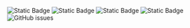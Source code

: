 ![Static Badge](https://img.shields.io/badge/blacklists-60-000000) ![Static Badge](https://img.shields.io/badge/blacklisted-2692049-cc0000) ![Static Badge](https://img.shields.io/badge/whitelisted-2245-00CC00) ![Static Badge](https://img.shields.io/badge/streaming_blacklist-28107-000000) ![GitHub issues](https://img.shields.io/github/issues/fabriziosalmi/blacklists)
